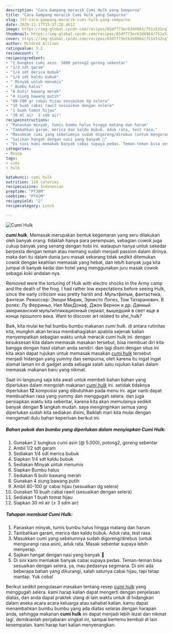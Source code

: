 ```yaml
---
description: "Cara Gampang meracik Cumi Hulk yang Sempurna"
title: "Cara Gampang meracik Cumi Hulk yang Sempurna"
slug: 337-cara-gampang-meracik-cumi-hulk-yang-sempurna
date: 2020-11-17T15:37:28.461Z
image: https://img-global.cpcdn.com/recipes/65df773ec63d4964/751x532cq70/cumi-hulk-foto-resep-utama.jpg
thumbnail: https://img-global.cpcdn.com/recipes/65df773ec63d4964/751x532cq70/cumi-hulk-foto-resep-utama.jpg
cover: https://img-global.cpcdn.com/recipes/65df773ec63d4964/751x532cq70/cumi-hulk-foto-resep-utama.jpg
author: Mildred Allison
ratingvalue: 3.2
reviewcount: 7
recipeingredient:
- "2 bungkus cumi asin  5000 potong2 goreng sebentar"
- "1/2 sdt garam"
- "1/4 sdt merica bubuk"
- "1/4 sdt kaldu bubuk"
- " Minyak untuk menumis"
- " Bumbu halus"
- "6 butir bawang merah"
- "4 siung bawang putih"
- "80-100 gr cabai hijau sesuaikan dg selera"
- "10 buah cabai rawit sesuaikan dengan selera"
- "1 buah tomat hijau"
- "30 ml air  3 sdm air"
recipeinstructions:
- "Panaskan minyak, tumis bumbu halus hingga matang dan harum"
- "Tambahkan garam, merica dan kaldu bubuk. Aduk rata, test rasa."
- "Masukkan cumi yang sebelumnya sudah digoreng/direbus (untuk mengurangi rasa asin), aduk rata. Masak sebentar supaya lebih menyerap."
- "Sajikan hangat dengan nasi yang banyak 🤭"
- "Di sini kami memakak banyak cabai supaya pedas. Teman-teman bisa sesuaikan dengan selera, ya, mau pedasnya segimana. Di sini ada beberapa bahan yang dikurangi, salah satunya cabai hijau, tapi tetap mantap. Yuk coba!"
categories:
- Resep
tags:
- cumi
- hulk

katakunci: cumi hulk 
nutrition: 110 calories
recipecuisine: Indonesian
preptime: "PT38M"
cooktime: "PT42M"
recipeyield: "2"
recipecategory: Lunch

---
```



![Cumi Hulk](https://img-global.cpcdn.com/recipes/65df773ec63d4964/751x532cq70/cumi-hulk-foto-resep-utama.jpg)

<b><i>cumi hulk</i></b>, Memasak merupakan bentuk kegemaran yang seru dilakukan oleh banyak orang. tidaklah hanya para perempuan, sebagian cowok juga cukup banyak yang senang dengan hobi ini. walaupun hanya untuk sekedar berpesta dengan teman atau memang sudah menjadi passion dalam dirinya. maka dari itu dalam dunia juru masak sekarang tidak sedikit ditemukan cowok dengan keahlian memasak yang hebat, dan lebih banyak juga kita jumpai di banyak kedai dan hotel yang menggunakan juru masak cowok sebagai koki andalan nya.

Removed were the torturing of Hulk with electro shocks in the Army camp and the death of the frog. I had rather low expectations before seeing Hulk, since the early criticism was pretty harsh and. Мультфильм, фантастика, фэнтези. Режиссер: Эмори Мирик, Эрнесто Лопез, Том Татаранович. В ролях: Лу Ферриньо, Нил МакДонаф, Джон Вернон и др. Данный американский мультипликационный сериал, вышедший в свет еще в конце прошлого века. Want to discover art related to she_hulk?

Baik, kita mulai ke hal bumbu bumbu makanan <i>cumi hulk</i>. di antara rutinitas kita, mungkin akan terasa membahagiakan apabila sejenak kalian menyempatkan sebagian waktu untuk meracik cumi hulk ini. dengan kesuksesan kita dalam memasak masakan tersebut, bisa membuat diri kita bangga dengan hasil olahan anda sendiri. dan lagi disini dengan situs ini kita akan dapat rujukan untuk memasak masakan <u>cumi hulk</u> tersebut menjadi hidangan yang yummy dan sempurna, oleh karena itu ingat ingat alamat laman ini di gadget anda sebagai salah satu rujukan kalian dalam memasak makanan baru yang nikmat.


Saat ini langsung saja kita awali untuk membeli bahan bahan yang diperlukan dalam mengolah makanan <u><i>cumi hulk</i></u> ini. setidak tidaknya diperlukan <b>12</b> komposisi yang dibutuhkan pada menu ini. agar nanti dapat membuahkan rasa yang yummy dan menggugah selera. dan juga persiapkan waktu kita sebentar, karena kita akan memulainya sedikit banyak dengan <b>5</b> langkah mudah. saya menginginkan semua yang diperlukan sudah kita sediakan disini, Baiklah mari kita mulai dengan mengamati dulu bahan keperluan berikut ini.

<!--inarticleads1-->

##### Bahan pokok dan bumbu yang diperlukan dalam menyiapkan Cumi Hulk:

1. Gunakan 2 bungkus cumi asin (@ 5.000), potong2, goreng sebentar
1. Ambil 1/2 sdt garam
1. Sediakan 1/4 sdt merica bubuk
1. Siapkan 1/4 sdt kaldu bubuk
1. Sediakan  Minyak untuk menumis
1. Siapkan  Bumbu halus
1. Sediakan 6 butir bawang merah
1. Gunakan 4 siung bawang putih
1. Ambil 80-100 gr cabai hijau (sesuaikan dg selera)
1. Gunakan 10 buah cabai rawit (sesuaikan dengan selera)
1. Sediakan 1 buah tomat hijau
1. Siapkan 30 ml air (± 3 sdm air)




<!--inarticleads2-->

##### Tahapan membuat Cumi Hulk:

1. Panaskan minyak, tumis bumbu halus hingga matang dan harum
1. Tambahkan garam, merica dan kaldu bubuk. Aduk rata, test rasa.
1. Masukkan cumi yang sebelumnya sudah digoreng/direbus (untuk mengurangi rasa asin), aduk rata. Masak sebentar supaya lebih menyerap.
1. Sajikan hangat dengan nasi yang banyak 🤭
1. Di sini kami memakak banyak cabai supaya pedas. Teman-teman bisa sesuaikan dengan selera, ya, mau pedasnya segimana. Di sini ada beberapa bahan yang dikurangi, salah satunya cabai hijau, tapi tetap mantap. Yuk coba!




Berikut sedikit pengulasan masakan tentang resep <u>cumi hulk</u> yang menggugah selera. kami harap kalian dapat mengerti dengan penjelasan diatas, dan anda dapat praktek ulang di lain waktu untuk di hidangkan dalam aneka acara acara keluarga atau sahabat kalian. kamu dapat menambahkan bumbu bumbu yang ada diatas selaras dengan harapan anda, sehingga makanan <b>cumi hulk</b> ini dapat menjadi lebih lezat dan nikmat lagi. demikianlah penjabaran singkat ini, sampai bertemu kembali di lain kesempatan. kami harap hari kalian menyenangkan.
